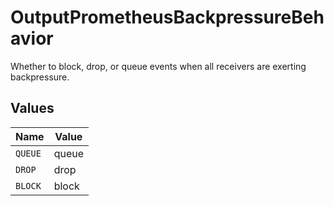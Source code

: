 # OutputPrometheusBackpressureBehavior

Whether to block, drop, or queue events when all receivers are exerting backpressure.


## Values

| Name    | Value   |
| ------- | ------- |
| `QUEUE` | queue   |
| `DROP`  | drop    |
| `BLOCK` | block   |